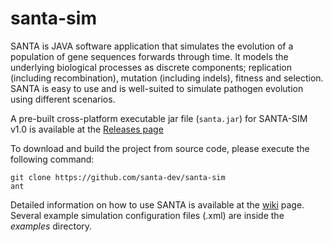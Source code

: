 # santa-sim

SANTA is JAVA software application that simulates the evolution of a population of gene sequences
forwards through time. It models the underlying biological processes
as discrete components; replication (including recombination),
mutation (including indels), fitness and selection. SANTA is easy to use and is well-suited to simulate pathogen evolution using different  scenarios. 

A pre-built cross-platform executable jar file (`santa.jar`) for SANTA-SIM v1.0 is available at the [Releases page](https://github.com/santa-dev/santa-sim/releases)


To download and build the project from source code, please execute the following command:
```
git clone https://github.com/santa-dev/santa-sim
ant
```

Detailed information on how to use SANTA is available at the [wiki](https://github.com/santa-dev/santa-sim/wiki) page.  Several example simulation configuration files (.xml) are inside the _examples_ directory. 
